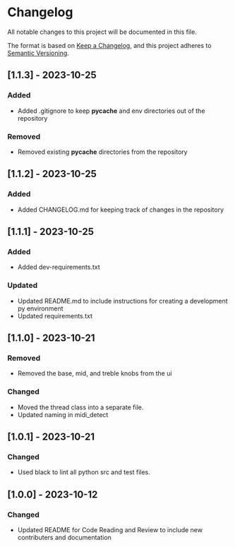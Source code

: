 # Changelog
All notable changes to this project will be documented in this file.

The format is based on [Keep a Changelog](https://keepachangelog.com/en/1.0.0/),
and this project adheres to [Semantic Versioning](https://semver.org/spec/v2.0.0.html).

## [1.1.3] - 2023-10-25
### Added
- Added .gitignore to keep __pycache__ and env directories out of the repository

### Removed
- Removed existing __pycache__ directories from the repository

## [1.1.2] - 2023-10-25
### Added
- Added CHANGELOG.md for keeping track of changes in the repository

## [1.1.1] - 2023-10-25
### Added
- Added dev-requirements.txt

### Updated
- Updated README.md to include instructions for creating a development py environment
- Updated requirements.txt

## [1.1.0] - 2023-10-21
### Removed
- Removed the base, mid, and treble knobs from the ui

### Changed
- Moved the thread class into a separate file. 
- Updated naming in midi_detect

## [1.0.1] - 2023-10-21
### Changed
- Used black to lint all python src and test files.

## [1.0.0] - 2023-10-12
### Changed
- Updated README for Code Reading and Review to include new contributers and documentation